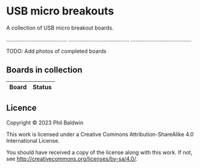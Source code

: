 # USB micro breakouts

A collection of USB micro breakout boards.

........................................
........................................
........................................

TODO: Add photos of completed boards

## Boards in collection

| Board                                                                     | Status                     |
| ------------------------------------------------------------------------- | -------------------------- |

## Licence

Copyright © 2023 Phil Baldwin

This work is licensed under a Creative Commons Attribution-ShareAlike 4.0 International License.

You should have received a copy of the license along with this work. If not, see <http://creativecommons.org/licenses/by-sa/4.0/>.
